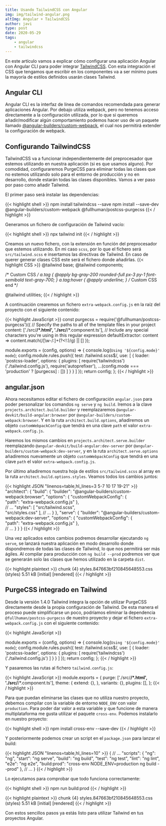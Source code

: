 ```yaml
---
title: Usando TailwindCSS con Angular
img: img/tailwind-angular.png
altImg: Angular + TailwindCSS
author: javi
type: post
date: 2020-05-29
tags:
    - angular
    - tailwindcss
---
```


En este artículo vamos a explicar cómo configurar una aplicación Angular con Angular CLI para poder integrar [TailwindCSS][1]. Con esta
integración el CSS que tengamos que escribir en los componentes va a ser mínimo pues la mayoría de estilos definidos usarán clases
Tailwind.

## Angular CLI

Angular CLI es la interfaz de línea de comandos recomendada para generar aplicaciones Angular. Por debajo utiliza
webpack, pero no tenemos acceso directamente a la configuración utilizada, por lo que si queremos añadir/modificar algún comportamiento
podemos hacer uso de un paquete llamado [@angular-builders/custom-webpack][2], el cual nos permitirá extender la configuración de webpack.

## Configurando TailwindCSS

TailwindCSS va a funcionar independientemente del preprocesador que estemos utilizando en nuestra aplicación (si es que usamos alguno). Por
comodidad, configuraremos PurgeCSS para eliminar todas las clases que no estemos utilizando solo para el entorno de producción y no en desarrollo,
donde estarán todas las clases disponibles. Vamos a ver paso por paso como añadir Tailwind.

El primer paso será instalar las dependencias:

{{< highlight shell >}}
npm install tailwindcss --save
npm install --save-dev @angular-builders/custom-webpack @fullhuman/postcss-purgecss
{{< / highlight >}}

Generamos un fichero de configuración de Tailwind vacío:

{{< highlight shell >}}
npx tailwind init
{{< / highlight >}}

Creamos un nuevo fichero, con la extensión en función del preprocesador que estemos utilizando. En mi caso `scss`, por 
lo que el fichero será `src/tailwind.scss` e insertamos las directivas de Tailwind. En caso de querer generar clases
CSS este será el fichero donde añadirlas.
{{< highlight CSS >}}
@tailwind base;
@tailwind components;

/* Custom CSS */
a.tag {
    @apply bg-gray-200 rounded-full px-3 py-1 font-semibold text-gray-700;
}
a.tag:hover {
    @apply underline;
}
/* Custom CSS end */

@tailwind utilities;
{{< / highlight >}}

A continuación crearemos un fichero `extra-webpack.config.js` en la raíz del proyecto con el siguiente contenido:

{{< highlight JavaScript >}}
const purgecss = require('@fullhuman/postcss-purgecss')({
  // Specify the paths to all of the template files in your project
  content: ['./src/**/*.html', './src/**/*.component.ts'],
  // Include any special characters you're using in this regular expression
  defaultExtractor: content => content.match(/[\w-/:]+(?<!:)/g) || []
});

module.exports = (config, options) => {
  console.log(`Using '${config.mode}' mode`);
  config.module.rules.push({
    test: /tailwind\.scss$/,
    use: [
      {
        loader: 'postcss-loader',
        options: {
          plugins: [
            require('tailwindcss')('./tailwind.config.js'),
            require('autoprefixer'),
            ...(config.mode === 'production' ? [purgecss] : [])
          ]
        }
      }
    ]
  });
  return config;
};
{{< / highlight >}}

## angular.json

Ahora necesitamos editar el fichero de configuración `angular.json` para poder personalizar los comandos `ng serve` y
`ng build`. Iremos a la clave `projects.architect.build.builder` y reemplazaremos `@angular-devkit/build-angular:browser` por
`@angular-builders/custom-webpack:browser`. Y en la ruta `architect.build.options`, añadiremos un objeto `customWebpackConfig` que tendrá
en una clave `path` el valor `extra-webpack.config.js`.

Haremos los mismos cambios en `projects.architect.serve.builder` reemplazando `@angular-devkit/build-angular:dev-server` por 
`@angular-builders/custom-webpack:dev-server`, y en la ruta `architect.serve.options` añadiremos nuevamente un objeto `customWebpackConfig` que tendrá
en una clave `path` el valor `extra-webpack.config.js`.

Por último añadiremos nuestra hoja de estilos `src/tailwind.scss` al array en la ruta `architect.build.options.styles`. Veamos todos los
cambios juntos:

{{< highlight JSON "linenos=table,hl_lines=3 5-7 10 17 19-21" >}}
"architect": {
  "build": {
    "builder": "@angular-builders/custom-webpack:browser",
    "options": {
      "customWebpackConfig": {           
        "path": "extra-webpack.config.js"
      },                                 
      // ...
      "styles": [
        "src/tailwind.scss",             
        "src/styles.css"
      ],
    // ...
    }
  },
  "serve": {
    "builder": "@angular-builders/custom-webpack:dev-server",
    "options": {
      "customWebpackConfig": {           
        "path": "extra-webpack.config.js"
      },                                 
    // ...
    }
  }
}
{{< / highlight >}}

Una vez aplicados estos cambios podremos desarrollar ejecutando `ng serve`, se lanzará nuestra aplicación en modo desarrollo
donde dispondremos de todas las clases de Tailwind, lo que nos permitirá ser más ágiles. Al compilar 
para producción con `ng build --prod` podremos ver que se generarán solo las clases que hemos utilizado en la carpeta `dist`.

{{< highlight plaintext >}}
chunk {4} styles.847663bf210845648553.css (styles) 5.51 kB [initial] [rendered]
{{< / highlight >}}

## PurgeCSS integrado en Tailwind
Desde la versión 1.4.0 Tailwind integra la opción de utilizar PurgeCSS directamente desde la propia configuración
de Tailwind. De esta manera el proceso puede simplificarse un poco, podríamos eliminar la dependencia
`@fullhuman/postcss-purgecss` de nuestro proyecto y dejar el fichero `extra-webpack.config.js` con el siguiente contenido:

{{< highlight JavaScript >}}

module.exports = (config, options) => {
  console.log(`Using '${config.mode}' mode`);
  config.module.rules.push({
    test: /tailwind\.scss$/,
    use: [
      {
        loader: 'postcss-loader',
        options: {
          plugins: [
            require('tailwindcss')('./tailwind.config.js')
          ]
        }
      }
    ]
  });
  return config;
};
{{< / highlight >}}

Y pasaremos las rutas al fichero `tailwind.config.js`:

{{< highlight JavaScript >}}
module.exports = {
  purge: ['./src/**/*.html', './src/**/*.component.ts'],
  theme: {
    extend: {},
  },
  variants: {},
  plugins: [],
};
{{< / highlight >}}

Para que puedan eliminarse las clases que no utiliza nuestro proyecto, debemos compilar con la variable
de entorno `NODE_ENV` con valor `production`. Para poder dar valor a esta variable y que funcione de manera
multiplataforma me gusta utilizar el paquete `cross-env`. Podemos instalarlo en nuestro proyecto:

{{< highlight shell >}}
npm install cross-env --save-dev
{{< / highlight >}}

Y posteriormente podemos crear un script en el `package.json` para lanzar el build:

{{< highlight JSON "linenos=table,hl_lines=10" >}}
{
  // ...
  "scripts": {
    "ng": "ng",
    "start": "ng serve",
    "build": "ng build",
    "test": "ng test",
    "lint": "ng lint",
    "e2e": "ng e2e",
    "build:prod": "cross-env NODE_ENV=production ng build --prod"
  },
  // ...
}
{{< / highlight >}}

Lo ejecutamos para comprobar que todo funciona correctamente:

{{< highlight shell >}}
npm run build:prod
{{< / highlight >}}

{{< highlight plaintext >}}
chunk {4} styles.847663bf210845648553.css (styles) 5.51 kB [initial] [rendered]
{{< / highlight >}}

Con estos sencillos pasos ya estás listo para utilizar Tailwind en tus proyectos Angular.

[1]: https://tailwindcss.com/
[2]: https://www.npmjs.com/package/@angular-builders/custom-webpack
